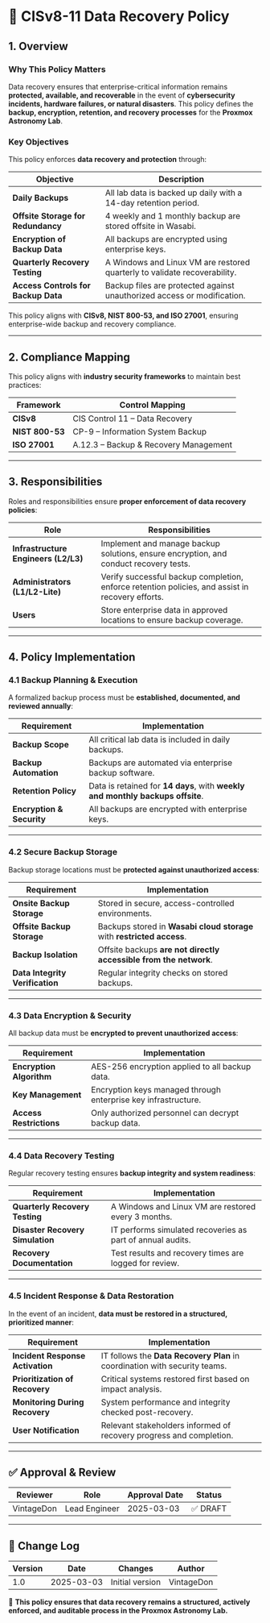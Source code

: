 <!-- ---
title: "CISv8-11 Data Recovery Policy"
description: "Defines the data recovery policy for the Proxmox Astronomy Lab, ensuring that critical enterprise data is securely backed up, retained, and recoverable in case of an incident."
author: "VintageDon"
tags: ["CISv8", "Data Recovery", "Security Policy", "Compliance", "Backup Management"]
category: "Compliance"
kb_type: "Policy Document"
version: "1.0"
status: "Draft"
last_updated: "2025-03-03"
---
 -->

# **📜 CISv8-11 Data Recovery Policy**

## **1. Overview**

### **Why This Policy Matters**

Data recovery ensures that enterprise-critical information remains **protected, available, and recoverable** in the event of **cybersecurity incidents, hardware failures, or natural disasters**. This policy defines the **backup, encryption, retention, and recovery processes** for the **Proxmox Astronomy Lab**.

### **Key Objectives**

This policy enforces **data recovery and protection** through:

| **Objective** | **Description** |
|--------------|----------------|
| **Daily Backups** | All lab data is backed up daily with a 14-day retention period. |
| **Offsite Storage for Redundancy** | 4 weekly and 1 monthly backup are stored offsite in Wasabi. |
| **Encryption of Backup Data** | All backups are encrypted using enterprise keys. |
| **Quarterly Recovery Testing** | A Windows and Linux VM are restored quarterly to validate recoverability. |
| **Access Controls for Backup Data** | Backup files are protected against unauthorized access or modification. |

This policy aligns with **CISv8, NIST 800-53, and ISO 27001**, ensuring enterprise-wide backup and recovery compliance.

---

## **2. Compliance Mapping**

This policy aligns with **industry security frameworks** to maintain best practices:

| **Framework** | **Control Mapping** |
|--------------|------------------|
| **CISv8** | CIS Control 11 – Data Recovery |
| **NIST 800-53** | CP-9 – Information System Backup |
| **ISO 27001** | A.12.3 – Backup & Recovery Management |

---

## **3. Responsibilities**

Roles and responsibilities ensure **proper enforcement of data recovery policies**:

| **Role** | **Responsibilities** |
|---------|----------------------|
| **Infrastructure Engineers (L2/L3)** | Implement and manage backup solutions, ensure encryption, and conduct recovery tests. |
| **Administrators (L1/L2-Lite)** | Verify successful backup completion, enforce retention policies, and assist in recovery efforts. |
| **Users** | Store enterprise data in approved locations to ensure backup coverage. |

---

## **4. Policy Implementation**

### **4.1 Backup Planning & Execution**

A formalized backup process must be **established, documented, and reviewed annually**:

| **Requirement** | **Implementation** |
|--------------|------------------|
| **Backup Scope** | All critical lab data is included in daily backups. |
| **Backup Automation** | Backups are automated via enterprise backup software. |
| **Retention Policy** | Data is retained for **14 days**, with **weekly and monthly backups offsite**. |
| **Encryption & Security** | All backups are encrypted with enterprise keys. |

---

### **4.2 Secure Backup Storage**

Backup storage locations must be **protected against unauthorized access**:

| **Requirement** | **Implementation** |
|--------------|------------------|
| **Onsite Backup Storage** | Stored in secure, access-controlled environments. |
| **Offsite Backup Storage** | Backups stored in **Wasabi cloud storage** with **restricted access**. |
| **Backup Isolation** | Offsite backups **are not directly accessible from the network**. |
| **Data Integrity Verification** | Regular integrity checks on stored backups. |

---

### **4.3 Data Encryption & Security**

All backup data must be **encrypted to prevent unauthorized access**:

| **Requirement** | **Implementation** |
|--------------|------------------|
| **Encryption Algorithm** | AES-256 encryption applied to all backup data. |
| **Key Management** | Encryption keys managed through enterprise key infrastructure. |
| **Access Restrictions** | Only authorized personnel can decrypt backup data. |

---

### **4.4 Data Recovery Testing**

Regular recovery testing ensures **backup integrity and system readiness**:

| **Requirement** | **Implementation** |
|--------------|------------------|
| **Quarterly Recovery Testing** | A Windows and Linux VM are restored every 3 months. |
| **Disaster Recovery Simulation** | IT performs simulated recoveries as part of annual audits. |
| **Recovery Documentation** | Test results and recovery times are logged for review. |

---

### **4.5 Incident Response & Data Restoration**

In the event of an incident, **data must be restored in a structured, prioritized manner**:

| **Requirement** | **Implementation** |
|--------------|------------------|
| **Incident Response Activation** | IT follows the **Data Recovery Plan** in coordination with security teams. |
| **Prioritization of Recovery** | Critical systems restored first based on impact analysis. |
| **Monitoring During Recovery** | System performance and integrity checked post-recovery. |
| **User Notification** | Relevant stakeholders informed of recovery progress and completion. |

---

## **✅ Approval & Review**  

| **Reviewer** | **Role** | **Approval Date** | **Status** |
|-------------|---------|------------------|------------|
| VintageDon | Lead Engineer | 2025-03-03 | ✅ DRAFT |  

---

## **📜 Change Log**  

| **Version** | **Date** | **Changes** | **Author** |
|------------|---------|-------------|------------|
| 1.0 | 2025-03-03 | Initial version | VintageDon |

🚀 **This policy ensures that data recovery remains a structured, actively enforced, and auditable process in the Proxmox Astronomy Lab.**


